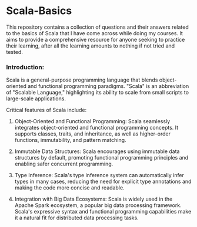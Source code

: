 # Scala-Basics
This repository contains a collection of questions and their answers related to the basics of Scala that I have come across while doing my courses. It aims to provide a comprehensive resource for anyone seeking to practice their learning, after all the learning amounts to nothing if not tried and tested.  

### Introduction:
Scala is a general-purpose programming language that blends object-oriented and functional programming paradigms. "Scala" is an abbreviation of "Scalable Language," highlighting its ability to scale from small scripts to large-scale applications.  

Critical features of Scala include:   

1. Object-Oriented and Functional Programming: Scala seamlessly integrates object-oriented and functional programming concepts. It supports classes, traits, and inheritance, as well as higher-order functions, immutability, and pattern matching.  

2. Immutable Data Structures: Scala encourages using immutable data structures by default, promoting functional programming principles and enabling safer concurrent programming.  

3. Type Inference: Scala's type inference system can automatically infer types in many cases, reducing the need for explicit type annotations and making the code more concise and readable.  

4. Integration with Big Data Ecosystems: Scala is widely used in the Apache Spark ecosystem, a popular big data processing framework. Scala's expressive syntax and functional programming capabilities make it a natural fit for distributed data processing tasks.  
